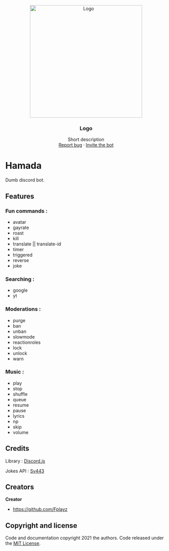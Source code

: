 <p align="center">
  <a href="https://discord.com/api/oauth2/authorize?client_id=827058809847545905&permissions=8&scope=bot">
    <img src="https://cdn.discordapp.com/avatars/827058809847545905/8e33890c9112d00eeca5e57d43f5decc.webp?size=2048" alt="Logo" width=350 height=350>
  </a>

  <h3 align="center">Logo</h3>

  <p align="center">
    Short description
    <br>
    <a href="https://github.com/Fplayz/issues">Report bug</a>
    ·
    <a href="https://discord.com/api/oauth2/authorize?client_id=827058809847545905&permissions=8&scope=bot">Invite the bot</a>
  </p>
</p>

# Hamada
Dumb discord bot.

## Features

### Fun commands :

- avatar
- gayrate
- roast
- kill
- translate || translate-id
- timer
- triggered
- reverse
- joke

### Searching :

- google
- yt

### Moderations :

- purge
- ban
- unban
- slowmode
- reactionroles
- lock
- unlock
- warn

### Music :

- play
- stop
- shuffle
- queue
- resume
- pause
- lyrics
- np
- skip
- volume

## Credits

Library : [Discord.js](https://discord.js.org/)

Jokes API : [Sv443](https://sv443.net/jokeapi/v2/joke/Any)

## Creators

**Creator**

- <https://github.com/Fplayz>

## Copyright and license

Code and documentation copyright 2021 the authors. Code released under the [MIT License](https://github.com/Fplayz/Hamada/blob/master/LICENSE).
